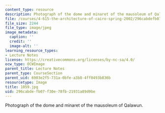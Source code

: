 ```yaml
---
content_type: resource
description: Photograph of the dome and minaret of the mausoleum of Qalawun.
file: /courses/4-615-the-architecture-of-cairo-spring-2002/296cabdefb07f30e78fb21931a89d9be_1059.jpg
file_size: 2244
file_type: image/jpeg
image_metadata:
  caption: ''
  credit: ''
  image-alt: ''
learning_resource_types:
- Lecture Notes
license: https://creativecommons.org/licenses/by-nc-sa/4.0/
ocw_type: OCWImage
parent_title: Lecture Notes
parent_type: CourseSection
parent_uid: 6903e2f5-731a-0bfe-a3b8-4ff0493b836b
resourcetype: Image
title: 1059.jpg
uid: 296cabde-fb07-f30e-78fb-21931a89d9be
---
```

Photograph of the dome and minaret of the mausoleum of Qalawun.